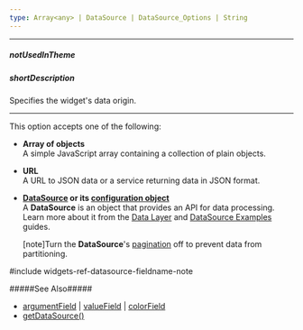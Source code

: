 ```yaml
---
type: Array<any> | DataSource | DataSource_Options | String
---
```

---
##### notUsedInTheme

##### shortDescription
Specifies the widget's data origin.

---
This option accepts one of the following:

- **Array of objects**      
 A simple JavaScript array containing a collection of plain objects.

- **URL**       
 A URL to JSON data or a service returning data in JSON format.

- **[DataSource](/api-reference/30%20Data%20Layer/DataSource '/Documentation/ApiReference/Data_Layer/DataSource/') or its [configuration object](/api-reference/30%20Data%20Layer/DataSource/1%20Configuration '/Documentation/ApiReference/Data_Layer/DataSource/Configuration/')**      
 A **DataSource** is an object that provides an API for data processing. Learn more about it from the [Data Layer](/concepts/30%20Data%20Layer/5%20Data%20Layer '/Documentation/Guide/Data_Layer/Data_Layer') and [DataSource Examples](/concepts/30%20Data%20Layer/51%20Data%20Source%20Examples '/Documentation/Guide/Data_Layer/Data_Source_Examples') guides.

    [note]Turn the **DataSource**'s [pagination](/api-reference/30%20Data%20Layer/DataSource/1%20Configuration/paginate.md '/Documentation/ApiReference/Data_Layer/DataSource/Configuration/#paginate') off to prevent data from partitioning.

#include widgets-ref-datasource-fieldname-note

#####See Also#####
- [argumentField](/api-reference/20%20Data%20Visualization%20Widgets/dxFunnel/1%20Configuration/argumentField.md '/Documentation/ApiReference/Data_Visualization_Widgets/dxFunnel/Configuration/#argumentField') | [valueField](/api-reference/20%20Data%20Visualization%20Widgets/dxFunnel/1%20Configuration/valueField.md '/Documentation/ApiReference/Data_Visualization_Widgets/dxFunnel/Configuration/#valueField') | [colorField](/api-reference/20%20Data%20Visualization%20Widgets/dxFunnel/1%20Configuration/colorField.md '/Documentation/ApiReference/Data_Visualization_Widgets/dxFunnel/Configuration/#colorField')
- [getDataSource()](/api-reference/20%20Data%20Visualization%20Widgets/dxFunnel/3%20Methods/getDataSource().md '{basewidgetpath}/Methods/#getDataSource')